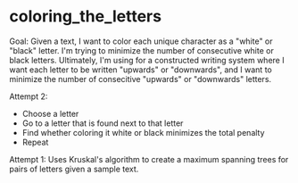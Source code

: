 # coloring_the_letters
Goal:
Given a text, I want to color each unique character as a "white" or "black" letter. I'm trying to minimize the number of consecutive white or black letters.
Ultimately, I'm using for a constructed writing system where I want each letter to be written "upwards" or "downwards", and I want to minimize the number of consecitive "upwards" or "downwards" letters.

Attempt 2:
- Choose a letter
- Go to a letter that is found next to that letter
- Find whether coloring it white or black minimizes the total penalty
- Repeat

Attempt 1:
Uses Kruskal's algorithm to create a maximum spanning trees for pairs of letters given a sample text.  
